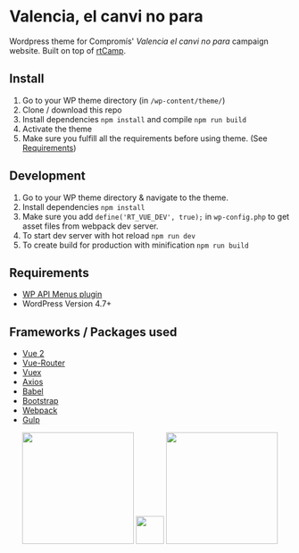 # Valencia, el canvi no para
Wordpress theme for Compromís' *Valencia el canvi no para* campaign website. Built on top of [rtCamp](https://rtcamp.com).

## Install
1. Go to your WP theme directory (in `/wp-content/theme/`)
2. Clone / download this repo
3. Install dependencies `npm install` and compile `npm run build`
4. Activate the theme
5. Make sure you fulfill all the requirements before using theme. (See [Requirements](#requirements))

## Development
1. Go to your WP theme directory & navigate to the theme.
2. Install dependencies `npm install`
3. Make sure you add `define('RT_VUE_DEV', true);` in `wp-config.php` to get asset files from webpack dev server.
4. To start dev server with hot reload `npm run dev`
5. To create build for production with minification `npm run build`

## Requirements
* [WP API Menus plugin](https://wordpress.org/plugins/wp-api-menus/)
* WordPress Version 4.7+

## Frameworks / Packages used
* [Vue 2](http://vuejs.org)
* [Vue-Router](https://github.com/vuejs/vue-router)
* [Vuex](https://github.com/vuejs/vuex)
* [Axios](https://github.com/mzabriskie/axios)
* [Babel](https://babeljs.io)
* [Bootstrap](http://getbootstrap.com/)
* [Webpack](https://webpack.js.org/)
* [Gulp](http://gulpjs.com/)

<p align="center">
<a href="https://wordpress.org" target="_blank"><img width="200"src="https://s.w.org/about/images/logos/wordpress-logo-hoz-rgb.png"></a>
<a href="https://vuejs.org" target="_blank"><img width="50"src="https://vuejs.org/images/logo.png"></a>
<a href="https://rtcamp.com" target="_blank"><img width="200"src="https://rtcamp.com/wp-content/uploads/2016/06/rtcamp-logo.svg"></a>
</p>
